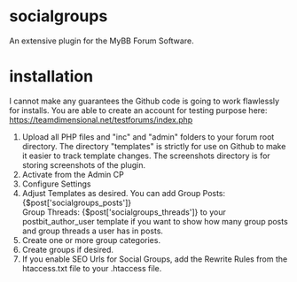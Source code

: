 # socialgroups
An extensive plugin for the MyBB Forum Software.

# installation
I cannot make any guarantees the Github code is going to work flawlessly for installs. You are able to create an account for testing purpose here: https://teamdimensional.net/testforums/index.php

1) Upload all PHP files and "inc" and "admin" folders to your forum root directory.  The directory "templates" is strictly for use on Github to make it easier to track template changes.  The screenshots directory is for storing screenshots of the plugin.
2) Activate from the Admin CP
3) Configure Settings
4) Adjust Templates as desired.  You can add Group Posts: {$post['socialgroups_posts']}<br />
Group Threads: {$post['socialgroups_threads']} to your postbit_author_user template if you want to show how many group posts and group threads a user has in posts.
5) Create one or more group categories.
6) Create groups if desired.
7) If you enable SEO Urls for Social Groups, add the Rewrite Rules from the htaccess.txt file to your .htaccess file.  
